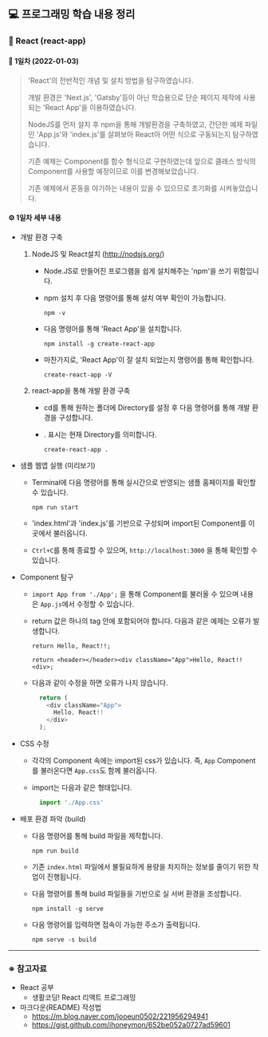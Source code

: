 ## 💻 프로그래밍 학습 내용 정리
### 📍 React (react-app)

#### 📖 1일차 (2022-01-03)
> 'React'의 전반적인 개념 및 설치 방법을 탐구하였습니다.
> 
> 개발 환경은 'Next.js', 'Gatsby'등이 아닌 학습용으로 단순 페이지 제작에 사용되는 'React App'을 이용하였습니다.
> 
> NodeJS를 먼저 설치 후 npm을 통해 개발환경을 구축하였고, 간단한 예제 파일인 'App.js'와 'index.js'를 살펴보아 React아 어떤 식으로 구동되는지 탐구하였습니다.
> 
> 기존 예제는 Component를 함수 형식으로 구현하였는데 앞으로 클래스 방식의 Component를 사용할 예정이므로 이를 변경해보았습니다.
> 
> 기존 예제에서 혼동을 야기하는 내용이 있을 수 있으므로 초기화를 시켜놓았습니다.

#### ⚙️ 1일차 세부 내용
+ 개발 환경 구축
  1. NodeJS 및 React설치 (http://nodsjs.org/)
      + Node.JS로 만들어진 프로그램을 쉽게 설치해주는 'npm'을 쓰기 위함입니다.
      + npm 설치 후 다음 명령어를 통해 설치 여부 확인이 가능합니다. 

        ``` npm -v ```
        
      + 다음 명령어를 통해 'React App'을 설치합니다.

        ``` npm install -g create-react-app ```
        
      + 마찬가지로, 'React App'이 잘 설치 되었는지 명령어를 통해 확인합니다.

        ``` create-react-app -V ```

  2. react-app을 통해 개발 환경 구축
      + cd를 통해 원하는 폴더에 Directory를 설정 후 다음 명령어를 통해 개발 환경을 구성합니다.
      + . 표시는 현재 Directory를 의미합니다.

        ``` create-react-app . ```
        
+ 샘플 웹앱 실행 (미리보기)
  + Terminal에 다음 명령어를 통해 실시간으로 반영되는 샘플 홈페이지를 확인할 수 있습니다.

      ``` npm run start ```
      
  + 'index.html'과 'index.js'를 기반으로 구성되며 import된 Component를 이 곳에서 불러옵니다.
  + ``` Ctrl+C ```를 통해 종료할 수 있으며, ``` http://localhost:3000 ``` 을 통해 확인할 수 있습니다.

+ Component 탐구
  + ``` import App from './App'; ``` 을 통해 Component를 불러올 수 있으며 내용은 ``` App.js ```에서 수정할 수 있습니다.
  + return 값은 하나의 tag 안에 포함되어야 합니다. 다음과 같은 예제는 오류가 발생합니다.
 
    ``` return Hello, React!!; ```
    
    ``` return <header></header><div className="App">Hello, React!!<div>; ```
    
  + 다음과 같이 수정을 하면 오류가 나지 않습니다.

    ``` JavaScript
      return (
        <div className="App">
          Hello, React!!
        </div>
      );
    ```
    
+ CSS 수정
    + 각각의 Component 속에는 import된 css가 있습니다. 즉, ``` App ``` Component를 불러온다면 ``` App.css ```도 함께 불러옵니다.
    + import는 다음과 같은 형태입니다.

      ``` Javascript
        import './App.css'
      ```
      
+ 배포 환경 파악 (build)
    +  다음 명령어를 통해 build 파일을 제작합니다.
    
       ``` npm run build ```
    
    +  기존 ``` index.html ``` 파일에서 불필요하게 용량을 차지하는 정보를 줄이기 위한 작업이 진행됩니다.
    + 다음 명령어를 통해 build 파일들을 기반으로 실 서버 환경을 조성합니다.

      ``` npm install -g serve ```
      
    + 다음 명령어를 입력하면 접속이 가능한 주소가 출력됩니다.

      ``` npm serve -s build ```
    
    
    
    
        
***
### ※ 참고자료
+ React 공부
  + 생활코딩! React 리액트 프로그래밍
+ 마크다운(README) 작성법
  + https://m.blog.naver.com/jooeun0502/221956294941
  + https://gist.github.com/ihoneymon/652be052a0727ad59601
